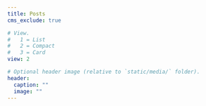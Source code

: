 ```yaml
---
title: Posts
cms_exclude: true

# View.
#   1 = List
#   2 = Compact
#   3 = Card
view: 2

# Optional header image (relative to `static/media/` folder).
header:
  caption: ""
  image: ""
---
```


# <script defer src="https://cdn.commento.io/js/commento.js"></script>
# <div  id="commento" dir="rtl"></div>
